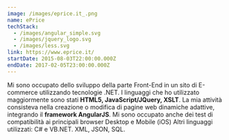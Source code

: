 ```yaml
---
image: /images/eprice.it_.png
name: ePrice
techStack:
  - /images/angular_simple.svg
  - /images/jquery_logo.svg
  - /images/less.svg
link: https://www.eprice.it/
startDate: 2015-08-03T22:00:00.000Z
endDate: 2017-02-05T23:00:00.000Z
---
```

Mi sono occupato dello sviluppo della parte Front-End in un sito di E-commerce utilizzando tecnologie
.NET.
I linguaggi che ho utilizzato maggiormente sono stati **HTML5, JavaScript/JQuery, XSLT**.
La mia attività consisteva nella creazione o modifica di pagine web dinamiche adattive, integrando il
**framework AngularJS**.
Mi sono occupato anche dei test di compatibilità ai principali browser Desktop e Mobile (iOS)
Altri linguaggi utilizzati: C# e VB.NET. XML, JSON, SQL.